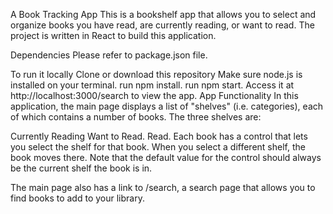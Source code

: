 A Book Tracking App
This is a bookshelf app that allows you to select and organize books you have read, are currently reading, or want to read. The project is written in React to build this application.

Dependencies
Please refer to package.json file.

To run it locally
Clone or download this repository
Make sure node.js is installed on your terminal.
run npm install.
run npm start.
Access it at http://localhost:3000/search to view the app.
App Functionality
In this application, the main page displays a list of "shelves" (i.e. categories), each of which contains a number of books. The three shelves are:

Currently Reading
Want to Read.
Read.
Each book has a control that lets you select the shelf for that book. When you select a different shelf, the book moves there. Note that the default value for the control should always be the current shelf the book is in.

The main page also has a link to /search, a search page that allows you to find books to add to your library.
